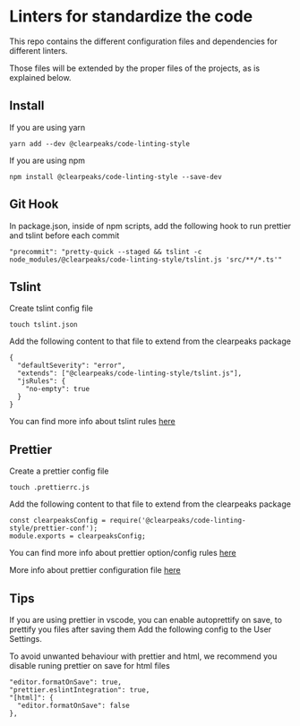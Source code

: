 # Linters for standardize the code

This repo contains the different configuration files and dependencies for different linters.

Those files will be extended by the proper files of the projects, as is explained below.

## Install

If you are using yarn

```
yarn add --dev @clearpeaks/code-linting-style
```

If you are using npm

```
npm install @clearpeaks/code-linting-style --save-dev
```

## Git Hook

In package.json, inside of npm scripts, add the following hook to run prettier and tslint before each commit

```
"precommit": "pretty-quick --staged && tslint -c node_modules/@clearpeaks/code-linting-style/tslint.js 'src/**/*.ts'"
```

## Tslint

Create tslint config file

```
touch tslint.json
```

Add the following content to that file to extend from the clearpeaks package

```
{
  "defaultSeverity": "error",
  "extends": ["@clearpeaks/code-linting-style/tslint.js"],
  "jsRules": {
    "no-empty": true
  }
}
```

You can find more info about tslint rules [here](https://palantir.github.io/tslint/rules/)

## Prettier

Create a prettier config file

```
touch .prettierrc.js
```

Add the following content to that file to extend from the clearpeaks package

```
const clearpeaksConfig = require('@clearpeaks/code-linting-style/prettier-conf');
module.exports = clearpeaksConfig;
```

You can find more info about prettier option/config rules [here](https://prettier.io/docs/en/options.html)

More info about prettier configuration file [here](https://prettier.io/docs/en/configuration.html)

## Tips

If you are using prettier in vscode, you can enable autoprettify on save, to prettify you files after saving them
Add the following config to the User Settings.

To avoid unwanted behaviour with prettier and html, we recommend you disable runing prettier on save for html files

```
"editor.formatOnSave": true,
"prettier.eslintIntegration": true,
"[html]": {
  "editor.formatOnSave": false
},
```
